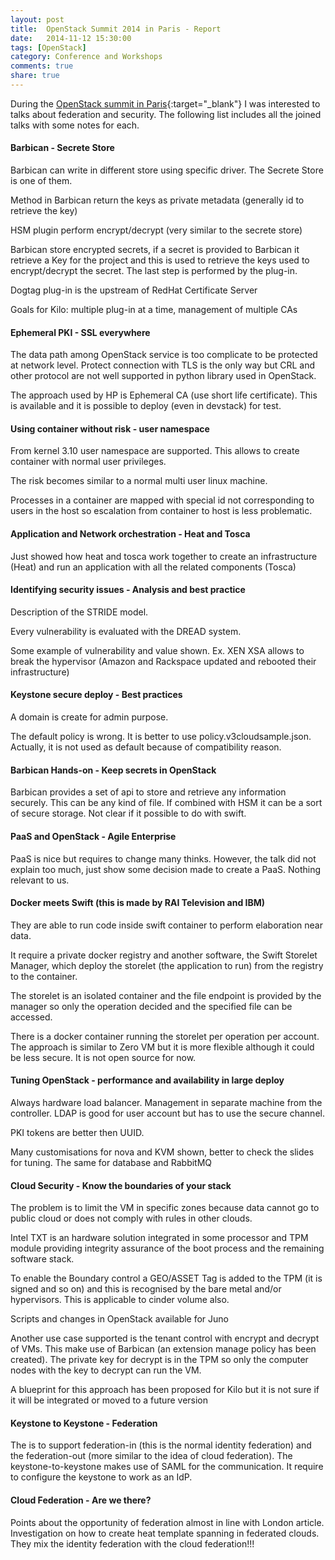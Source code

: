 ```yaml
---
layout: post
title:  OpenStack Summit 2014 in Paris - Report 
date:   2014-11-12 15:30:00
tags: [OpenStack]
category: Conference and Workshops
comments: true
share: true
---
```


During the [OpenStack summit in
Paris](https://www.openstack.org/summit/openstack-paris-summit-2014/){:target="_blank"}
I was interested to talks about federation and security. The following list includes
all the joined talks with some notes for each.


#### Barbican - Secrete Store

Barbican can write in different store using specific driver. The
Secrete Store is one of them.

Method in Barbican return the keys as private metadata (generally id
to retrieve the key)

HSM plugin perform encrypt/decrypt (very similar to the secrete store)

Barbican store encrypted secrets, if a secret is provided to Barbican
it retrieve a Key for the project and this is used to retrieve the keys
used to encrypt/decrypt the secret. The last step is performed by the
plug-in.

Dogtag plug-in is the upstream of RedHat Certificate Server

Goals for Kilo: multiple plug-in at a time, management of multiple CAs


#### Ephemeral PKI - SSL everywhere

The data path among OpenStack service is too complicate to be
protected at network level. Protect connection with TLS is the only
way but CRL and other protocol are not well supported in python
library used in OpenStack.

The approach used by HP is Ephemeral CA (use short life certificate).
This is available and it is possible to deploy (even in devstack) for test.


#### Using container without risk - user namespace

From kernel 3.10 user namespace are supported. This allows to create container with normal user privileges.

The risk becomes similar to a normal multi user linux machine.

Processes in a container are mapped with special id not corresponding
to users in the host so escalation from container to host is less
problematic.



#### Application and Network orchestration - Heat and Tosca

Just showed how heat and tosca work together to create an infrastructure (Heat) and run an application 
with all the related components (Tosca)


#### Identifying security issues - Analysis and best practice

Description of the STRIDE model.

Every vulnerability is evaluated with the DREAD system.

Some example of vulnerability and value shown. Ex. XEN XSA allows to
break the hypervisor (Amazon and Rackspace updated and rebooted their
infrastructure)



#### Keystone secure deploy - Best practices

A domain is create for admin purpose.

The default policy is wrong. It is better to use policy.v3cloudsample.json. Actually, it is not used
as default because of compatibility reason.



#### Barbican Hands-on - Keep secrets in OpenStack


Barbican provides a set of api to store and retrieve any information securely. This can be any kind of file.
If combined with HSM it can be a sort of secure storage. Not clear if it possible to do with swift.


#### PaaS and OpenStack - Agile Enterprise

PaaS is nice but requires to change many thinks. However, the talk did not explain too much,
just show some decision made to create a PaaS. Nothing relevant to us.


#### Docker meets Swift (this is made by RAI Television and IBM)

They are able to run code inside swift container to perform elaboration near data.

It require a private docker registry and another software, the Swift Storelet Manager,
which deploy the storelet (the application to run) from the registry to the container.

The storelet is an isolated container and the file endpoint is
provided by the manager so only the operation decided and the
specified file can be accessed.

There is a docker container running the storelet per operation per account.
The approach is similar to Zero VM but it is more flexible although it could be less secure.
It is not open source for now.




#### Tuning OpenStack - performance and availability in large deploy

Always hardware load balancer. Management in separate machine from the controller.
LDAP is good for user account but has to use the secure channel.

PKI tokens are better then UUID.

Many customisations for nova and KVM shown, better to check the slides
for tuning. The same for database and RabbitMQ


#### Cloud Security - Know the boundaries of your stack


The problem is to limit the VM in specific zones because data cannot
go to public cloud or does not comply with rules in other clouds.

Intel TXT is an hardware solution integrated in some processor and TPM
module providing integrity assurance of the boot process and the
remaining software stack.

To enable the Boundary control a GEO/ASSET Tag is added to the TPM (it
is signed and so on) and this is recognised by the bare metal and/or
hypervisors.
This is applicable to cinder volume also. 

Scripts and changes in OpenStack available for Juno


Another use case supported is the tenant control with encrypt and
decrypt of VMs. This make use of Barbican (an extension manage policy
has been created).  The private key for decrypt is in the TPM so only
the computer nodes with the key to decrypt can run the VM.

A blueprint for this approach has been proposed for Kilo but it is not
sure if it will be integrated or moved to a future version


#### Keystone to Keystone - Federation

The is to support federation-in (this is the normal identity
federation) and the federation-out (more similar to the idea of cloud
federation). The keystone-to-keystone makes use of SAML for the
communication. It require to configure the keystone to work as an IdP.



#### Cloud Federation - Are we there?

Points about the opportunity of federation almost in line with London article.
Investigation on how to create heat template spanning in federated clouds.
They mix the identity federation with the cloud federation!!!                                                                                

